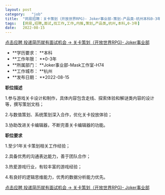 ```yaml
---
layout:	post
category:	"job"
title:	"网易招聘：关卡策划（开放世界RPG)- Joker事业部-策划-产品类-杭州本科0-3年"
tags:	[网易,招聘,面试,找工作,工作,内推,策划,产品类,杭州,本科,0-3年]
date:	2022-08-15
---
```


[点击应聘 投递简历就有面试机会 ->  关卡策划（开放世界RPG)- Joker事业部](http://mobile.bole.netease.com/bole/boleDetail?id=42304&employeeId=346f03c3cda5f04c&key=all)



- **学历要求： **本科
- **工作年限： **0-3年
- **所属部门： **Joker事业部-Mask工作室-H74
- **工作城市： **杭州
- **发布日期： **2022-08-15



**职位描述**

1.参与游戏关卡设计和制作，具体内容包含走线、探索体验和解谜类内容的设计等，撰写策划文档；

2.与数值策划、系统策划深入合作，优化关卡投放体验；

3.协助改进关卡编辑器，不断完善关卡编辑器的功能。



**职位要求**

1.至少1年关卡策划相关工作经验；

2.具备优秀的沟通表达能力，善于团队合作；

3.热爱游戏行业，有较丰富的游戏经验；

4.有良好的逻辑思维能力，优秀的数据分析能力优先。



[点击应聘 投递简历就有面试机会 ->  关卡策划（开放世界RPG)- Joker事业部](http://mobile.bole.netease.com/bole/boleDetail?id=42304&employeeId=346f03c3cda5f04c&key=all)